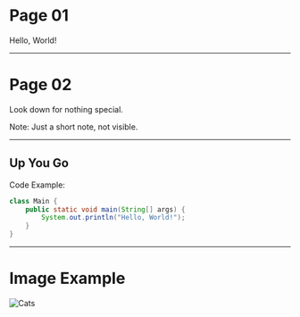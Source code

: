 # Page 01

Hello, World!

-----

# Page 02

Look down for nothing special.

Note: Just a short note, not visible.

---

## Up You Go

Code Example:

```java
class Main {
    public static void main(String[] args) {
        System.out.println("Hello, World!");
    }
}
```

-----

# Image Example

![Cats](https://user-images.githubusercontent.com/71715469/200194631-4c954536-4154-49de-bb9c-214c80c0fb9a.jpg)
